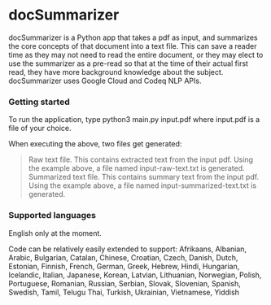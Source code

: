 # docSummarizer

docSummarizer is a Python app that takes a pdf as input, and summarizes the core concepts of that document into a text file.
This can save a reader time as they may not need to read the entire document, or they may elect to use the summarizer as a pre-read so that at the time of their actual first read, they have more background knowledge about the subject.
docSummarizer uses Google Cloud and Codeq NLP APIs.


### Getting started

To run the application, type python3 main.py input.pdf where input.pdf is a file of your choice.

When executing the above, two files get generated: 

 > Raw text file. This contains extracted text from the input pdf. Using the example above, a file named input-raw-text.txt is generated.
 > Summarized text file. This contains summary text from the input pdf. Using the example above, a file named input-summarized-text.txt is generated.


### Supported languages

English only at the moment.

Code can be relatively easily extended to support:
Afrikaans, Albanian, Arabic, Bulgarian, Catalan, Chinese, Croatian, Czech, Danish, Dutch, Estonian, Finnish, French, German, Greek, Hebrew, Hindi, Hungarian, Icelandic, Italian, Japanese, Korean, Latvian, Lithuanian, Norwegian, Polish, Portuguese, Romanian, Russian, Serbian, Slovak, Slovenian, Spanish, Swedish, Tamil, Telugu Thai, Turkish, Ukrainian, Vietnamese, Yiddish
